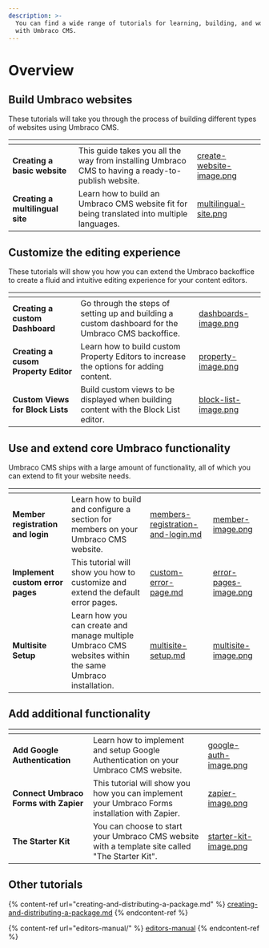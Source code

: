```yaml
---
description: >-
  You can find a wide range of tutorials for learning, building, and working
  with Umbraco CMS.
---
```


# Overview

## Build Umbraco websites

These tutorials will take you through the process of building different types of websites using Umbraco CMS.

<table data-card-size="large" data-view="cards"><thead><tr><th></th><th></th><th data-hidden data-card-cover data-type="files"></th></tr></thead><tbody><tr><td><strong>Creating a basic website</strong></td><td>This guide takes you all the way from installing Umbraco CMS to having a ready-to-publish website.</td><td><a href="../.gitbook/assets/create-website-image.png">create-website-image.png</a></td></tr><tr><td><strong>Creating a multilingual site</strong></td><td>Learn how to build an Umbraco CMS website fit for being translated into multiple languages.</td><td><a href="../.gitbook/assets/multilingual-site.png">multilingual-site.png</a></td></tr></tbody></table>

## Customize the editing experience

These tutorials will show you how you can extend the Umbraco backoffice to create a fluid and intuitive editing experience for your content editors.

<table data-view="cards"><thead><tr><th></th><th></th><th data-hidden data-card-cover data-type="files"></th></tr></thead><tbody><tr><td><strong>Creating a custom Dashboard</strong></td><td>Go through the steps of setting up and building a custom dashboard for the Umbraco CMS backoffice.</td><td><a href="../.gitbook/assets/dashboards-image.png">dashboards-image.png</a></td></tr><tr><td><strong>Creating a cusom Property Editor</strong></td><td>Learn how to build custom Property Editors to increase the options for adding content.</td><td><a href="../.gitbook/assets/property-image.png">property-image.png</a></td></tr><tr><td><strong>Custom Views for Block Lists</strong></td><td>Build custom views to be displayed when building content with the Block List editor.</td><td><a href="../.gitbook/assets/block-list-image.png">block-list-image.png</a></td></tr></tbody></table>

## Use and extend core Umbraco functionality

Umbraco CMS ships with a large amount of functionality, all of which you can extend to fit your website needs.

<table data-view="cards"><thead><tr><th></th><th></th><th data-hidden data-card-target data-type="content-ref"></th><th data-hidden data-card-cover data-type="files"></th></tr></thead><tbody><tr><td><strong>Member registration and login</strong></td><td>Learn how to build and configure a section for members on your Umbraco CMS website. </td><td><a href="members-registration-and-login.md">members-registration-and-login.md</a></td><td><a href="../.gitbook/assets/member-image.png">member-image.png</a></td></tr><tr><td><strong>Implement custom error pages</strong></td><td>This tutorial will show you how to customize and extend the default error pages.</td><td><a href="custom-error-page.md">custom-error-page.md</a></td><td><a href="../.gitbook/assets/error-pages-image.png">error-pages-image.png</a></td></tr><tr><td><strong>Multisite Setup</strong></td><td>Learn how you can create and manage multiple Umbraco CMS websites within the same Umbraco installation.</td><td><a href="multisite-setup.md">multisite-setup.md</a></td><td><a href="../.gitbook/assets/multisite-image.png">multisite-image.png</a></td></tr></tbody></table>

## Add additional functionality

<table data-view="cards"><thead><tr><th></th><th></th><th data-hidden data-card-cover data-type="files"></th></tr></thead><tbody><tr><td><strong>Add Google Authentication</strong></td><td>Learn how to implement and setup Google Authentication on your Umbraco CMS website.</td><td><a href="../.gitbook/assets/google-auth-image.png">google-auth-image.png</a></td></tr><tr><td><strong>Connect Umbraco Forms with Zapier</strong></td><td>This tutorial will show you how you can implement your Umbraco Forms installation with Zapier.</td><td><a href="../.gitbook/assets/zapier-image.png">zapier-image.png</a></td></tr><tr><td><strong>The Starter Kit</strong></td><td>You can choose to start your Umbraco CMS website with a template site called "The Starter Kit".</td><td><a href="../.gitbook/assets/starter-kit-image.png">starter-kit-image.png</a></td></tr></tbody></table>

## Other tutorials

{% content-ref url="creating-and-distributing-a-package.md" %}
[creating-and-distributing-a-package.md](creating-and-distributing-a-package.md)
{% endcontent-ref %}

{% content-ref url="editors-manual/" %}
[editors-manual](editors-manual/)
{% endcontent-ref %}

